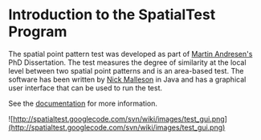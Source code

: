 # Introduction to the SpatialTest Program #

The spatial point pattern test was developed as part of [Martin Andresen's](http://www.sfu.ca/~andresen/) PhD Dissertation. The test measures the degree of similarity at the local level between two spatial point patterns and is an area-based test. The software has been written by [Nick Malleson](http://www.geog.leeds.ac.uk/people/n.malleson) in Java and has a graphical user interface that can be used to run the test.

See the [documentation](SpatialTestIntroduction.md) for more information.

![http://spatialtest.googlecode.com/svn/wiki/images/test_gui.png](http://spatialtest.googlecode.com/svn/wiki/images/test_gui.png)